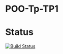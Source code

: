 # POO-Tp-TP1


# Status
[![Build Status](https://travis-ci.com/Orghaniian/POO-Tp-TP1.svg?token=HiLNzmYTCjXNvJMH4JCu&branch=master)](https://travis-ci.com/Orghaniian/POO-Tp-TP1)
